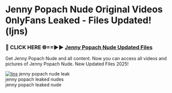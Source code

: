 # Jenny Popach Nude Original Videos 0nlyFans Leaked - Files Updated! (ljns)

<h3>🔴 CLICK HERE 🌐==►► <a href="https://tinyurl.com/52m3yx9h" rel="nofollow">Jenny Popach Nude Updated Files</a></h3>

Get Jenny Popach Nude and all content. Now you can access all videos and pictures of Jenny Popach Nude. New Updated Files 2025!

[![ljns](https://i.imgur.com/TnHtlc8.gif)](https://tinyurl.com/52m3yx9h)
jenny popach nude leak<br>
jenny popach leaked nudes<br>
jenny popach leaked nude